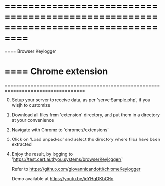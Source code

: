 ==================================================================================
==================================================================================

====        Browser Keylogger

====        Chrome extension
==================================================================================
==================================================================================

0. Setup your server to receive data, as per 'serverSample.php', if you wisjh to customize
1. Download all files from 'extension' directory, and put them in a directory at your convenience
2. Navigate with Chrome to 'chrome://extensions'
3. Click on 'Load unpacked' and select the directory where files have been extracted
4. Enjoy the result, by logging to 'https://test.cert.authyou.systems/browserKeylogger/'


   Refer to https://github.com/giovannicandotti/chromeKeylogger
   
   Demo available at https://youtu.be/ioYHqDKbCHo
   
